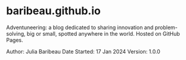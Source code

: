 # baribeau.github.io
Adventuneering: a blog dedicated to sharing innovation and problem-solving, big or small, spotted anywhere in the world. Hosted on GitHub Pages.

Author: Julia Baribeau
Date Started: 17 Jan 2024
Version: 1.0.0